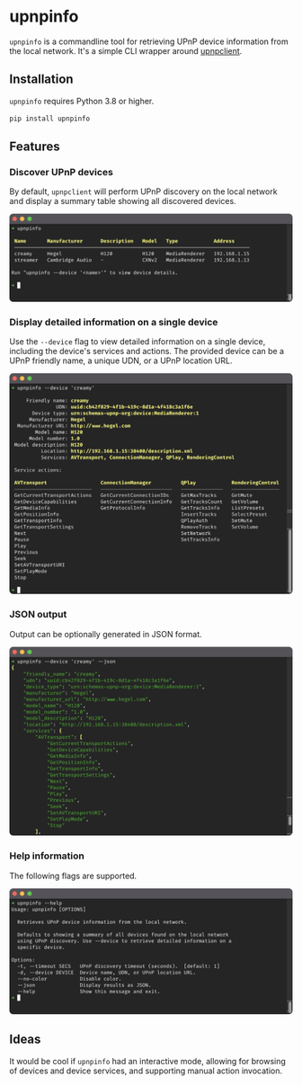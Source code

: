 # upnpinfo

`upnpinfo` is a commandline tool for retrieving UPnP device information from the local network.
It's a simple CLI wrapper around [upnpclient](https://github.com/flyte/upnpclient).

## Installation

`upnpinfo` requires Python 3.8 or higher.

```sh
pip install upnpinfo
```

## Features

### Discover UPnP devices

By default, `upnpclient` will perform UPnP discovery on the local network and display a summary
table showing all discovered devices.

![Discovery](https://github.com/mjoblin/upnpinfo/raw/main/media/upnpinfo_discovery.png)

### Display detailed information on a single device

Use the `--device` flag to view detailed information on a single device, including the device's
services and actions. The provided device can be a UPnP friendly name, a unique UDN, or a UPnP
location URL.

![Device](https://github.com/mjoblin/upnpinfo/raw/main/media/upnpinfo_device.png)

### JSON output

Output can be optionally generated in JSON format.

![JSON output](https://github.com/mjoblin/upnpinfo/raw/main/media/upnpinfo_json.png)

### Help information

The following flags are supported.

![Help](https://github.com/mjoblin/upnpinfo/raw/main/media/upnpinfo_help.png)

## Ideas

It would be cool if `upnpinfo` had an interactive mode, allowing for browsing of devices and
device services, and supporting manual action invocation.